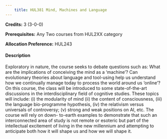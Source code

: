 ```yaml
---
    title: HUL381 Mind, Machines and Language
---
```

**Credits:** 3 (3-0-0)



**Prerequisites:** Any Two courses from HUL2XX category 

**Allocation Preference:** HUL243

#### Description 
Exploratory in nature, the course seeks to debate questions such as: What are the implications of conceiving the mind as a ‘machine’? Can evolutionary theories about language and tool-using help us understand how we continually manage today to process the world around us ‘online’? On this course, the class will be introduced to some state-of-the-art discussions in the interdisciplinary field of cognitive studies. These topics will include: (i) the modularity of mind (ii) the content of consciousness, (iii) the language bio-programme hypothesis, (iv) the relativism versus universals of controversy; (v) strong and weak positions on AI, etc. The course will rely on down- to-earth examples to demonstrate that such an interconnected area of study is not remote or esoteric but part of the intellectual excitement of living in the new millennium and attempting to anticipate both how it will shape us and how we will shape it.